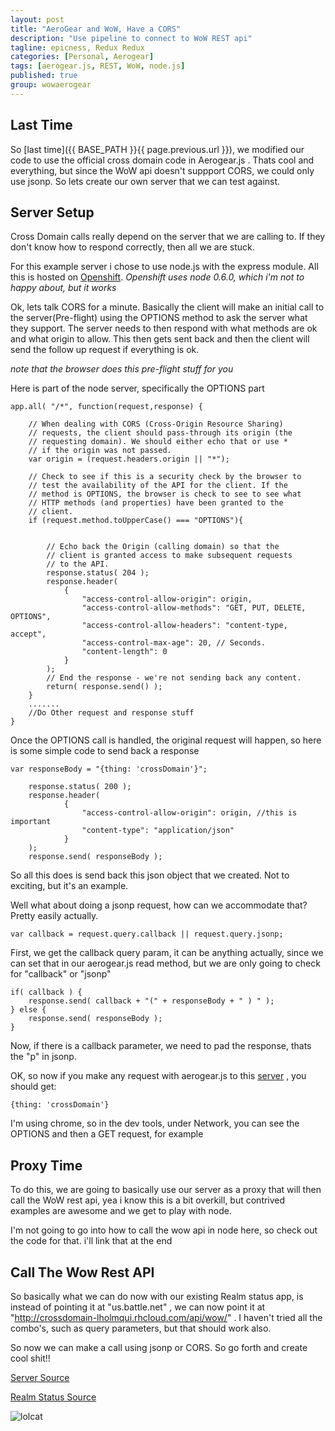 ```yaml
---
layout: post
title: "AeroGear and WoW, Have a CORS"
description: "Use pipeline to connect to WoW REST api"
tagline: epicness, Redux Redux
categories: [Personal, Aerogear]
tags: [aerogear.js, REST, WoW, node.js]
published: true
group: wowaerogear
---
```



## Last Time

So [last time]({{ BASE_PATH }}{{ page.previous.url }}), we modified our code to use the official cross domain code in Aerogear.js .  Thats cool and everything, but since the WoW api doesn't suppport CORS, we could only use jsonp.  So lets create our own server that we can test against.


## Server Setup

Cross Domain calls really depend on the server that we are calling to.  If they don't know how to respond correctly, then all we are stuck.

For this example server i chose to use node.js with the express module.  All this is hosted on [Openshift](https://openshift.redhat.com/app/).  _Openshift uses node 0.6.0, which i'm not to happy about, but it works_

Ok, lets talk CORS for a minute. Basically the client will make an initial call to the server(Pre-flight) using the OPTIONS method to ask the server what they support.  The server needs to then respond with what methods are ok and what origin to allow.  This then gets sent back and then the client will send the follow up request if everything is ok.

_note that the browser does this pre-flight stuff for you_

Here is part of the node server,  specifically the OPTIONS part

    app.all( "/*", function(request,response) {

        // When dealing with CORS (Cross-Origin Resource Sharing)
        // requests, the client should pass-through its origin (the
        // requesting domain). We should either echo that or use *
        // if the origin was not passed.
        var origin = (request.headers.origin || "*");

        // Check to see if this is a security check by the browser to
        // test the availability of the API for the client. If the
        // method is OPTIONS, the browser is check to see to see what
        // HTTP methods (and properties) have been granted to the
        // client.
        if (request.method.toUpperCase() === "OPTIONS"){


            // Echo back the Origin (calling domain) so that the
            // client is granted access to make subsequent requests
            // to the API.
            response.status( 204 );
            response.header(
                {
                    "access-control-allow-origin": origin,
                    "access-control-allow-methods": "GET, PUT, DELETE, OPTIONS",
                    "access-control-allow-headers": "content-type, accept",
                    "access-control-max-age": 20, // Seconds.
                    "content-length": 0
                }
            );
            // End the response - we're not sending back any content.
            return( response.send() );
        }
        .......
        //Do Other request and response stuff
    }

Once the OPTIONS call is handled,  the original request will happen,  so here is some simple code to send back a response

    var responseBody = "{thing: 'crossDomain'}";

        response.status( 200 );
        response.header(
                {
                    "access-control-allow-origin": origin, //this is important
                    "content-type": "application/json"
                }
        );
        response.send( responseBody );

So all this does is send back this json object that we created.  Not to exciting, but it's an example.

Well what about doing a jsonp request,  how can we accommodate that?  Pretty easily actually.

    var callback = request.query.callback || request.query.jsonp;

First, we get the callback query param, it can be anything actually, since we can set that in our aerogear.js read method,  but we are only going to check for "callback" or "jsonp"


    if( callback ) {
        response.send( callback + "(" + responseBody + " ) " );
    } else {
        response.send( responseBody );
    }


Now, if there is a callback parameter, we need to pad the response, thats the "p" in jsonp.

OK,  so now if you make any request with aerogear.js to this [server](http://crossdomain-lholmqui.rhcloud.com/) , you should get:

    {thing: 'crossDomain'}

I'm using chrome, so in the dev tools, under Network,  you can see the OPTIONS and then a GET request, for example

## Proxy Time

To do this, we are going to basically use our server as a proxy that will then call the WoW rest api,  yea i know this is a bit overkill,  but contrived examples are awesome and we get to play with node.

I'm not going to go into how to call the wow api in node here,  so check out the code for that.  i'll link that at the end

## Call The Wow Rest API

So basically what we can do now with our existing Realm status app, is instead of pointing it at "us.battle.net" , we can now point it at "http://crossdomain-lholmqui.rhcloud.com/api/wow/" .  I haven't tried all the combo's, such as query parameters,  but that should work also.

So now we can make a call using jsonp or CORS.  So go forth and create cool shit!!


[Server Source](https://github.com/lholmquist/crossdomain)

[Realm Status Source](https://github.com/lholmquist/WoWAerogear)


![lolcat](http://rpuddle.files.wordpress.com/2010/11/lolcat_what.jpg)

